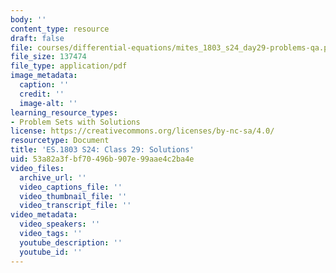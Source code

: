 ```yaml
---
body: ''
content_type: resource
draft: false
file: courses/differential-equations/mites_1803_s24_day29-problems-qa.pdf
file_size: 137474
file_type: application/pdf
image_metadata:
  caption: ''
  credit: ''
  image-alt: ''
learning_resource_types:
- Problem Sets with Solutions
license: https://creativecommons.org/licenses/by-nc-sa/4.0/
resourcetype: Document
title: 'ES.1803 S24: Class 29: Solutions'
uid: 53a82a3f-bf70-496b-907e-99aae4c2ba4e
video_files:
  archive_url: ''
  video_captions_file: ''
  video_thumbnail_file: ''
  video_transcript_file: ''
video_metadata:
  video_speakers: ''
  video_tags: ''
  youtube_description: ''
  youtube_id: ''
---
```

